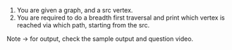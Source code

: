 1. You are given a graph, and a src vertex.
2. You are required to do a breadth first traversal and print which vertex is reached via which path, 
     starting from the src.

Note -> for output, check the sample output and question video.

